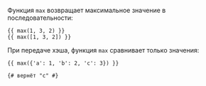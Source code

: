 Функция ```max``` возвращает максимальное значение в последовательности:

```twig
{{ max(1, 3, 2) }}
{{ max([1, 3, 2]) }}
```

При передаче хэша, функция ```max``` сравнивает только значения:

```twig
{{ max({'a': 1, 'b': 2, 'c': 3}) }}

{# вернёт "с" #}
```
